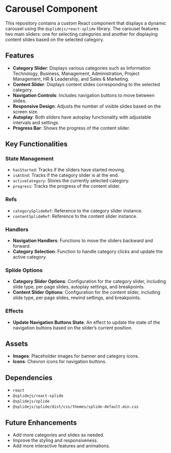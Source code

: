 # Carousel Component

This repository contains a custom React component that displays a dynamic carousel using the `@splidejs/react-splide` library. The carousel features two main sliders: one for selecting categories and another for displaying content slides based on the selected category.

## Features

- **Category Slider**: Displays various categories such as Information Technology, Business, Management, Administration, Project Management, HR & Leadership, and Sales & Marketing.
- **Content Slider**: Displays content slides corresponding to the selected category.
- **Navigation Controls**: Includes navigation buttons to move between slides.
- **Responsive Design**: Adjusts the number of visible slides based on the screen size.
- **Autoplay**: Both sliders have autoplay functionality with adjustable intervals and settings.
- **Progress Bar**: Shows the progress of the content slider.

## Key Functionalities

### State Management

- `hasStarted`: Tracks if the sliders have started moving.
- `isAtEnd`: Tracks if the category slider is at the end.
- `activeCategory`: Stores the currently selected category.
- `progress`: Tracks the progress of the content slider.

### Refs

- `categorySplideRef`: Reference to the category slider instance.
- `contentSplideRef`: Reference to the content slider instance.

### Handlers

- **Navigation Handlers**: Functions to move the sliders backward and forward.
- **Category Selection**: Function to handle category clicks and update the active category.

### Splide Options

- **Category Slider Options**: Configuration for the category slider, including slide type, per page slides, autoplay settings, and breakpoints.
- **Content Slider Options**: Configuration for the content slider, including slide type, per page slides, rewind settings, and breakpoints.

### Effects

- **Update Navigation Buttons State**: An effect to update the state of the navigation buttons based on the slider’s current position.

## Assets

- **Images**: Placeholder images for banner and category icons.
- **Icons**: Chevron icons for navigation buttons.

## Dependencies

- `react`
- `@splidejs/react-splide`
- `@splidejs/splide`
- `@splidejs/splide/dist/css/themes/splide-default.min.css`

## Future Enhancements

- Add more categories and slides as needed.
- Improve the styling and responsiveness.
- Add more interactive features and animations.
